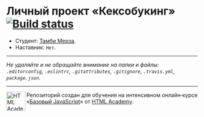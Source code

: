 # Личный проект «Кексобукинг» [![Build status][travis-image]][travis-url]

* Студент: [Тамби Мерза](https://up.htmlacademy.ru/javascript/10/user/177362).
* Наставник: `Нет`.

---

_Не удаляйте и не обращайте внимание на папки и файлы:_<br>
_`.editorconfig`, `.eslintrc`, `.gitattributes`, `.gitignore`, `.travis.yml`, `package.json`._

---

<a href="https://htmlacademy.ru/intensive/javascript"><img align="left" width="50" height="50" title="HTML Academy" src="https://up.htmlacademy.ru/static/img/intensive/javascript/logo-for-github.svg"></a>

Репозиторий создан для обучения на интенсивном онлайн‑курсе «[Базовый JavaScript](https://htmlacademy.ru/intensive/javascript)» от [HTML Academy](https://htmlacademy.ru).

[travis-image]: https://travis-ci.org/htmlacademy-javascript/177362-keksobooking.svg?branch=master
[travis-url]: https://travis-ci.org/htmlacademy-javascript/177362-keksobooking
